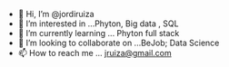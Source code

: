 - 👋 Hi, I’m @jordiruiza
- 👀 I’m interested in ...Phyton, Big data , SQL
- 🌱 I’m currently learning ... Phyton full stack
- 💞️ I’m looking to collaborate on ...BeJob; Data Science
- 📫 How to reach me ... jruiza@gmail.com

<!---
jordiruiza/jordiruiza is a ✨ special ✨ repository because its `README.md` (this file) appears on your GitHub profile.
You can click the Preview link to take a look at your changes.
--->
